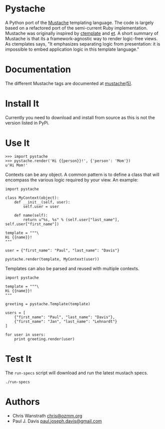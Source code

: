 Pystache
========

A Python port of the [Mustache][mustache] templating language. The code is
largely based on a refactored port of the semi-current Ruby implementation.
Mustache was originally inspired by [ctemplate][ctemplate] and [et][et]. A
short summary of Mustache is that its a framework-agnostic way to render
logic-free views. As ctemplates says, "It emphasizes separating logic from
presentation: it is impossible to embed application logic in this template
language."

Documentation
=============

The different Mustache tags are documented at [mustache(5)][mustache_5].

Install It
==========


Currently you need to download and install from source as this is not the
version listed in PyPi.

Use It
======

    >>> import pystache
    >>> pystache.render('Hi {{person}}!', {'person': 'Mom'})
    u'Hi Mom!'

Contexts can be any object. A common pattern is to define a class that
will encompass the various logic required by your view. An example:

    import pystache
    
    class MyContext(object):
        def __init__(self, user):
            self.user = user
        
        def name(self):
            return u"%s, %s" % (self.user["last_name"], self.user["first_name"])

    template = """\
    Hi {{name}}!
    """

    user = {"first_name": "Paul", "last_name": "Davis"}

    pystache.render(template, MyContext(user))
    
Templates can also be parsed and reused with multiple contexts.

    import pystache
    
    template = """\
    Hi {{name}}!
    """
    
    greeting = pystache.Template(template)
    
    users = [
        {"first_name": "Paul", "last_name": "Davis"},
        {"first_name": "Jan", "last_name": "Lehnardt"}
    ]
    
    for user in users:
        print greeting.render(user)


Test It
=======

The `run-specs` script will download and run the latest mustach specs.

    ./run-specs

Authors
=======

* Chris Wanstrath <chris@ozmm.org>
* Paul J. Davis <paul.joseph.davis@gmail.com>



[ctemplate]: http://code.google.com/p/google-ctemplate/
[et]: http://www.ivan.fomichev.name/2008/05/erlang-template-engine-prototype.html
[mustache]: http://defunkt.github.com/mustache/
[mustache_5]: http://defunkt.github.com/mustache/mustache.5.html

